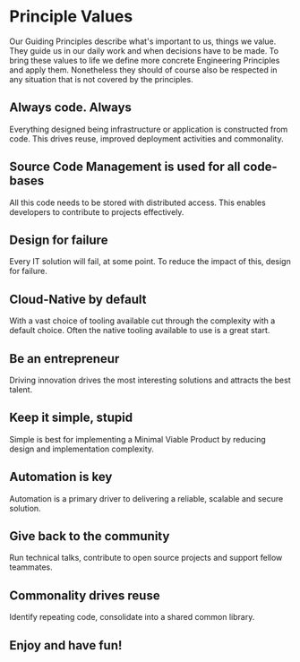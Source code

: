 # Principle Values
Our Guiding Principles describe what's important to us, things we value. They
guide us in our daily work and when decisions have to be made. To bring these
values to life we define more concrete Engineering Principles and apply them.
Nonetheless they should of course also be respected in any situation that is not
covered by the principles.
## Always code. Always
Everything designed being infrastructure or application is constructed from code.
This drives reuse, improved deployment activities and commonality.
## Source Code Management is used for all code-bases
All this code needs to be stored with distributed access.
This enables developers to contribute to projects effectively.
## Design for failure
Every IT solution will fail, at some point. To reduce the impact of this, design for failure.
## Cloud-Native by default
With a vast choice of tooling available cut through the complexity with a default choice.
Often the native tooling available to use is a great start.
## Be an entrepreneur
Driving innovation drives the most interesting solutions and attracts the best talent.
## Keep it simple, stupid
Simple is best for implementing a Minimal Viable Product by reducing design and implementation complexity.
## Automation is key
Automation is a primary driver to delivering a reliable, scalable and secure solution.
## Give back to the community
Run technical talks, contribute to open source projects and support fellow teammates.
## Commonality drives reuse
Identify repeating code, consolidate into a shared common library.
## Enjoy and have fun!